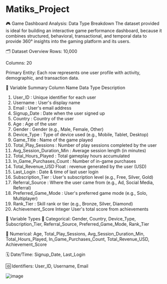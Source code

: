 # Matiks_Project



🎮 Game Dashboard Analysis: Data Type Breakdown
The dataset provided is ideal for building an interactive game performance dashboard, because it combines structured, behavioral, transactional, and temporal data to provide 360° insights into the gaming platform and its users.




🗂️ Dataset Overview
Rows: 10,000

Columns: 20

Primary Entity: Each row represents one user profile with activity, demographic, and transaction data.




🔢 Variable Summary
Column Name	Data Type	Description
  1. User_ID	:	Unique identifier for each user
  2. Username	:	User's display name
  3. Email	:	User's email address
  4. Signup_Date	:	Date when the user signed up
  5. Country	:	Country of the user
  6. Age	:	Age of the user
  7. Gender	:	Gender (e.g., Male, Female, Other)
  8. Device_Type	:	Type of device used (e.g., Mobile, Tablet, Desktop)
  9. Game_Title	:	Name of the game played
  10. Total_Play_Sessions	:	Number of play sessions completed by the user
  11. Avg_Session_Duration_Min	:	Average session length (in minutes)
  12. Total_Hours_Played	:	Total gameplay hours accumulated
  13. In_Game_Purchases_Count	:	Number of in-game purchases
  14. Total_Revenue_USD	Float	:	revenue generated by the user (USD)
  15. Last_Login	:	Date & time of last user login
  16. Subscription_Tier	:	User's subscription level (e.g., Free, Silver, Gold)
  17. Referral_Source	:	Where the user came from (e.g., Ad, Social Media, Referral)
  18. Preferred_Game_Mode	:	User's preferred game mode (e.g., Solo, Multiplayer)
  19. Rank_Tier	:	Skill rank or tier (e.g., Bronze, Silver, Diamond)
  20. Achievement_Score	Integer	User's total score from achievements


🧠 Variable Types
  🧾 Categorical: Gender, Country, Device_Type, Subscription_Tier, Referral_Source, Preferred_Game_Mode, Rank_Tier

  🔢 Numerical: Age, Total_Play_Sessions, Avg_Session_Duration_Min, Total_Hours_Played, In_Game_Purchases_Count, Total_Revenue_USD, Achievement_Score

  🗓️ Date/Time: Signup_Date, Last_Login

  🆔 Identifiers: User_ID, Username, Email

![image](https://github.com/user-attachments/assets/4bb988fb-4443-4611-be47-2fb7dbe8fc5e)

